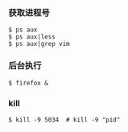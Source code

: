 ### 获取进程号

    $ ps aux
    $ ps aux|less
    $ ps aux|grep vim

### 后台执行

    $ firefox &

### kill

    $ kill -9 5034  # kill -9 "pid"
